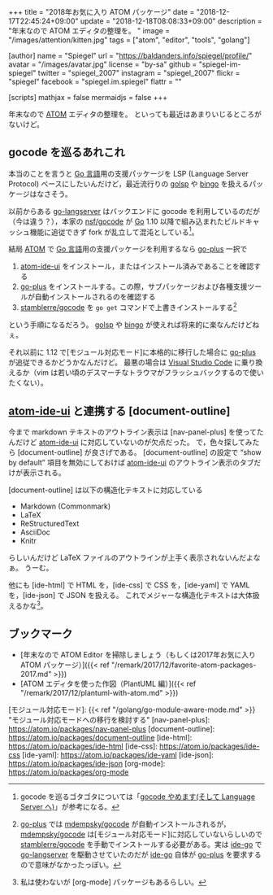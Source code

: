 +++
title = "2018年お気に入り ATOM パッケージ"
date = "2018-12-17T22:45:24+09:00"
update = "2018-12-18T08:08:33+09:00"
description = "年末なので ATOM エディタの整理を。 "
image = "/images/attention/kitten.jpg"
tags = ["atom", "editor", "tools", "golang"]

[author]
  name      = "Spiegel"
  url       = "https://baldanders.info/spiegel/profile/"
  avatar    = "/images/avatar.jpg"
  license   = "by-sa"
  github    = "spiegel-im-spiegel"
  twitter   = "spiegel_2007"
  instagram = "spiegel_2007"
  flickr    = "spiegel"
  facebook  = "spiegel.im.spiegel"
  flattr    = ""

[scripts]
  mathjax = false
  mermaidjs = false
+++

年末なので [ATOM] エディタの整理を。
といっても最近はあまりいじるところがないけど。

## gocode を巡るあれこれ

本当のことを言うと [Go 言語]用の支援パッケージを LSP (Language Server Protocol) ベースにしたいんだけど，最近流行りの [golsp] や [bingo] を扱えるパッケージはなさそう。

以前からある [go-langserver] はバックエンドに gocode を利用しているのだが（今は違う？），本家の [nsf/gocode] が [Go] 1.10 以降で組み込まれたビルドキャッシュ機能に追従できず fork が乱立して混沌としている[^gc1]。

[^gc1]: gocode を巡るゴタゴタについては「[gocode やめます(そして Language Server へ)](https://mattn.kaoriya.net/software/lang/go/20181217000056.htm)」が参考になる。

結局 [ATOM] で [Go 言語]用の支援パッケージを利用するなら [go-plus] 一択で

1. [atom-ide-ui] をインストール，またはインストール済みであることを確認する
2. [go-plus] をインストールする。この際，サブパッケージおよび各種支援ツールが自動インストールされるのを確認する
3. [stamblerre/gocode] を `go get` コマンドで上書きインストールする[^gp1]

[^gp1]: [go-plus] では [mdempsky/gocode] が自動インストールされるが， [mdempsky/gocode] は[モジュール対応モード]に対応していないらしいので [stamblerre/gocode] を手動でインストールする必要がある。実は [ide-go] で [go-langserver] を駆動させていたのだが [ide-go] 自体が [go-plus] を要求するので意味がなかったっぽい。

という手順になるだろう。
[golsp] や [bingo] が使えれば将来的に楽なんだけどねぇ。

それ以前に 1.12 で[モジュール対応モード]に本格的に移行した場合に [go-plus] が追従できるかどうかなんだけど。
最悪の場合は [Visual Studio Code] に乗り換えるか（vim は若い頃のデスマーチなトラウマがフラッシュバックするので使いたくない）。

## [atom-ide-ui] と連携する [document-outline]

今まで markdown テキストのアウトライン表示は [nav-panel-plus] を使ってたんだけど [atom-ide-ui] に対応していないのが欠点だった。
で，色々探してみたら [document-outline] が良さげである。
[document-outline] の設定で “show by default” 項目を無効にしておけば [atom-ide-ui] のアウトライン表示のタブだけが表示される。

[document-outline] は以下の構造化テキストに対応している

- Markdown (Commonmark)
- LaTeX
- ReStructuredText
- AsciiDoc
- Knitr

らしいんだけど LaTeX ファイルのアウトラインが上手く表示されないんだよなぁ。
うーむ。

他にも [ide-html] で HTML を，[ide-css] で CSS を，[ide-yaml] で YAML を，[ide-json] で JSON を扱える。
これでメジャーな構造化テキストは大体扱えるかな[^om1]。

[^om1]: 私は使わないが [org-mode] パッケージもあるらしい。

## ブックマーク

- [年末なので ATOM Editor を掃除しましょう（もしくは2017年お気に入り ATOM パッケージ）]({{< ref "/remark/2017/12/favorite-atom-packages-2017.md" >}})
- [ATOM エディタを使った作図（PlantUML 編）]({{< ref "/remark/2017/12/plantuml-with-atom.md" >}})

[ATOM]: https://atom.io/ "Atom"
[Visual Studio Code]: https://code.visualstudio.com/ "Visual Studio Code - Code Editing. Redefined"
[Go 言語]: https://golang.org/ "The Go Programming Language"
[Go]: https://golang.org/ "The Go Programming Language"
[golsp]: https://godoc.org/golang.org/x/tools/cmd/golsp "golsp - GoDoc"
[bingo]: https://github.com/saibing/bingo "saibing/bingo: Bingo is a Go language server that speaks Language Server Protocol."
[go-langserver]: https://github.com/sourcegraph/go-langserver "sourcegraph/go-langserver: Go language server to add Go support to editors and other tools that use the Language Server Protocol (LSP)"
[nsf/gocode]: https://github.com/nsf/gocode "nsf/gocode: An autocompletion daemon for the Go programming language"
[mdempsky/gocode]: https://github.com/mdempsky/gocode "mdempsky/gocode: An autocompletion daemon for the Go programming language"
[stamblerre/gocode]: https://github.com/stamblerre/gocode "stamblerre/gocode: An autocompletion daemon for the Go programming language"
[atom-ide-ui]: https://atom.io/packages/atom-ide-ui
[go-plus]: https://atom.io/packages/go-plus
[ide-go]: https://atom.io/packages/ide-go
[モジュール対応モード]: {{< ref "/golang/go-module-aware-mode.md" >}} "モジュール対応モードへの移行を検討する"
[nav-panel-plus]: https://atom.io/packages/nav-panel-plus
[document-outline]: https://atom.io/packages/document-outline
[ide-html]: https://atom.io/packages/ide-html
[ide-css]: https://atom.io/packages/ide-css
[ide-yaml]: https://atom.io/packages/ide-yaml
[ide-json]: https://atom.io/packages/ide-json
[org-mode]: https://atom.io/packages/org-mode
